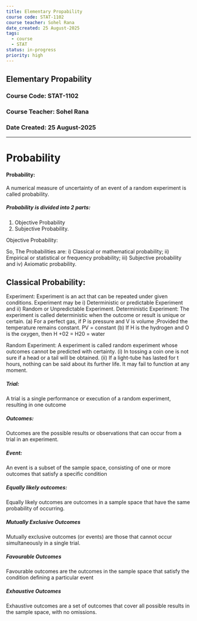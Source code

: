 ```yaml
---
title: Elementary Propability
course code: STAT-1102
course teacher: Sohel Rana
date_created: 25 August-2025
tags:
  - course
  - STAT
status: in-progress
priority: high
---
```

## Elementary Propability

### Course Code: STAT-1102

### Course Teacher: Sohel Rana

### Date Created: 25 August-2025

---
# Probability
#### Probability: 
A numerical measure of uncertainty of an event of a random experiment is called probability.
##### Probability is divided into 2 parts:
1. Objective Probability
2. Subjective Probability.

Objective Probability: 
   
   
So, The Probabilities are:
i) Classical or mathematical probability;
ii) Empirical or statistical or frequency probability;
iii) Subjective probability and
iv) Axiomatic probability.

## Classical Probability:
  Experiment: Experiment is an act that can be repeated under given conditions.
    Experiment may be 
      i) Deterministic or predictable Experiment and
      ii) Random or Unpredictable Experiment.
Deterministic Experiment: 
 The experiment is called deterministic when the outcome or result is unique or certain.
 (a) For a perfect gas, if P is pressure and V is volume ;Provided the temperature remains constant.
               PV = constant
 (b) If H is the hydrogen and O is the oxygen, then
 H +02 = H20 = water

Random Experiment:
 A experiment is called random experiment whose outcomes cannot be predicted with certainty.
 (i) In tossing a coin one is not sure if a head or a tail will be obtained.
 (ii) If a light-tube has lasted for t hours, nothing can be said about its further life. It may fail to function at any moment.

##### Trial:
A trial is a single performance or execution of a random experiment, resulting in one outcome

##### Outcomes: 
Outcomes are the possible results or observations that can occur from a trial in an experiment.

##### Event:
An event is a subset of the sample space, consisting of one or more outcomes that satisfy a specific condition

##### Equally likely outcomes: 
Equally likely outcomes are outcomes in a sample space that have the same probability of occurring.

##### Mutually Exclusive Outcomes

Mutually exclusive outcomes (or events) are those that cannot occur simultaneously in a single trial.

##### Favourable Outcomes

Favourable outcomes are the outcomes in the sample space that satisfy the condition defining a particular event

##### Exhaustive Outcomes

Exhaustive outcomes are a set of outcomes that cover all possible results in the sample space, with no omissions.


